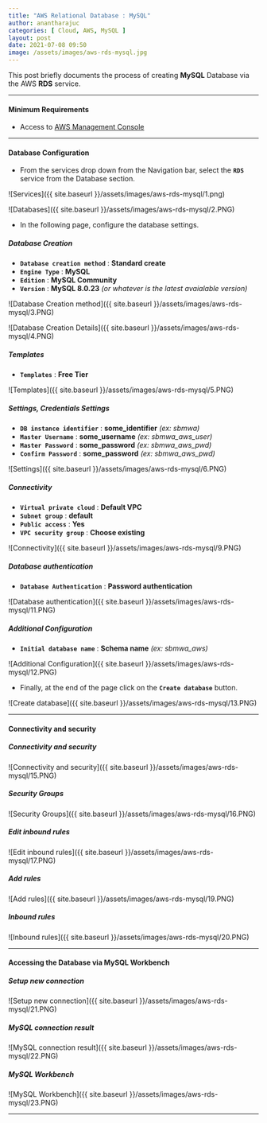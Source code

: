 ```yaml
---
title: "AWS Relational Database : MySQL"
author: anantharajuc
categories: [ Cloud, AWS, MySQL ]
layout: post
date: 2021-07-08 09:50
image: /assets/images/aws-rds-mysql.jpg
---
```


This post briefly documents the process of creating **MySQL** Database via the AWS **RDS** service.

---

#### Minimum Requirements

- Access to [AWS Management Console](https://aws.amazon.com/console/)

---

#### Database Configuration

- From the services drop down from the Navigation bar, select the **`RDS`** service from the Database section.

![Services]({{ site.baseurl }}/assets/images/aws-rds-mysql/1.png)   

![Databases]({{ site.baseurl }}/assets/images/aws-rds-mysql/2.PNG)   

- In the following page, configure the database settings.

##### Database Creation

- **`Database creation method`** : **Standard create**  
- **`Engine Type`** : **MySQL**  
- **`Edition`** : **MySQL Community**  
- **`Version`** : **MySQL 8.0.23** *(or whatever is the latest avaialable version)*  

![Database Creation method]({{ site.baseurl }}/assets/images/aws-rds-mysql/3.PNG)  

![Database Creation Details]({{ site.baseurl }}/assets/images/aws-rds-mysql/4.PNG)  

##### Templates
		
- **`Templates`** : **Free Tier**  
		
![Templates]({{ site.baseurl }}/assets/images/aws-rds-mysql/5.PNG)  		
		
##### Settings, Credentials Settings
		
- **`DB instance identifier`** : **some_identifier** *(ex: sbmwa)*    
- **`Master Username`** : **some_username** *(ex: sbmwa_aws_user)*    
- **`Master Password`** : **some_password** *(ex: sbmwa_aws_pwd)*    
- **`Confirm Password`** : **some_password** *(ex: sbmwa_aws_pwd)*   

![Settings]({{ site.baseurl }}/assets/images/aws-rds-mysql/6.PNG)  	 

##### Connectivity
		
- **`Virtual private cloud`** : **Default VPC**  
- **`Subnet group`** : **default**  
- **`Public access`** : **Yes**  
- **`VPC security group`** : **Choose existing**  

![Connectivity]({{ site.baseurl }}/assets/images/aws-rds-mysql/9.PNG)  	 
		
##### Database authentication
		
- **`Database Authentication`** : **Password authentication**

![Database authentication]({{ site.baseurl }}/assets/images/aws-rds-mysql/11.PNG)  	 

##### Additional Configuration
		
- **`Initial database name`** : **Schema name** *(ex: sbmwa_aws)*  

![Additional Configuration]({{ site.baseurl }}/assets/images/aws-rds-mysql/12.PNG)  	 
	
- Finally, at the end of the page click on the **`Create database`** button.

![Create database]({{ site.baseurl }}/assets/images/aws-rds-mysql/13.PNG)  

---

#### Connectivity and security

##### Connectivity and security

![Connectivity and security]({{ site.baseurl }}/assets/images/aws-rds-mysql/15.PNG)  

##### Security Groups

![Security Groups]({{ site.baseurl }}/assets/images/aws-rds-mysql/16.PNG)  

##### Edit inbound rules

![Edit inbound rules]({{ site.baseurl }}/assets/images/aws-rds-mysql/17.PNG) 

##### Add rules

![Add rules]({{ site.baseurl }}/assets/images/aws-rds-mysql/19.PNG) 

##### Inbound rules

![Inbound rules]({{ site.baseurl }}/assets/images/aws-rds-mysql/20.PNG) 

---

#### Accessing the Database via MySQL Workbench

##### Setup new connection

![Setup new connection]({{ site.baseurl }}/assets/images/aws-rds-mysql/21.PNG) 

##### MySQL connection result

![MySQL connection result]({{ site.baseurl }}/assets/images/aws-rds-mysql/22.PNG) 

##### MySQL Workbench

![MySQL Workbench]({{ site.baseurl }}/assets/images/aws-rds-mysql/23.PNG) 

---











